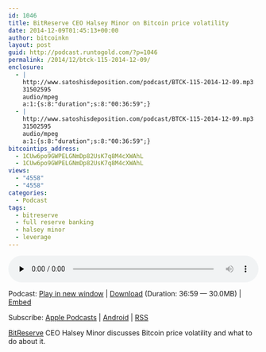 ```yaml
---
id: 1046
title: BitReserve CEO Halsey Minor on Bitcoin price volatility
date: 2014-12-09T01:45:13+00:00
author: bitcoinkn
layout: post
guid: http://podcast.runtogold.com/?p=1046
permalink: /2014/12/btck-115-2014-12-09/
enclosure:
  - |
    http://www.satoshisdeposition.com/podcast/BTCK-115-2014-12-09.mp3
    31502595
    audio/mpeg
    a:1:{s:8:"duration";s:8:"00:36:59";}
  - |
    http://www.satoshisdeposition.com/podcast/BTCK-115-2014-12-09.mp3
    31502595
    audio/mpeg
    a:1:{s:8:"duration";s:8:"00:36:59";}
bitcointips_address:
  - 1CUw6po9GWPELGNmDp82UsK7q8M4cXWAhL
  - 1CUw6po9GWPELGNmDp82UsK7q8M4cXWAhL
views:
  - "4558"
  - "4558"
categories:
  - Podcast
tags:
  - bitreserve
  - full reserve banking
  - halsey minor
  - leverage
---
```

<!--powerpress_player-->

<div class="powerpress_player" id="powerpress_player_5707">
  <audio class="wp-audio-shortcode" id="audio-1046-118" preload="none" style="width: 100%;" controls="controls"><source type="audio/mpeg" src="http://media.blubrry.com/bitcoinruntogold/p/www.satoshisdeposition.com/podcast/BTCK-115-2014-12-09.mp3?_=118" /><a href="http://media.blubrry.com/bitcoinruntogold/p/www.satoshisdeposition.com/podcast/BTCK-115-2014-12-09.mp3">http://media.blubrry.com/bitcoinruntogold/p/www.satoshisdeposition.com/podcast/BTCK-115-2014-12-09.mp3</a></audio>
</div>

<p class="powerpress_links powerpress_links_mp3">
  Podcast: <a href="http://media.blubrry.com/bitcoinruntogold/p/www.satoshisdeposition.com/podcast/BTCK-115-2014-12-09.mp3" class="powerpress_link_pinw" target="_blank" title="Play in new window" onclick="return powerpress_pinw('https://www.bitcoin.kn/?powerpress_pinw=1046-podcast');" rel="nofollow">Play in new window</a> | <a href="http://media.blubrry.com/bitcoinruntogold/s/www.satoshisdeposition.com/podcast/BTCK-115-2014-12-09.mp3" class="powerpress_link_d" title="Download" rel="nofollow" download="BTCK-115-2014-12-09.mp3">Download</a> (Duration: 36:59 &#8212; 30.0MB) | <a href="#" class="powerpress_link_e" title="Embed" onclick="return powerpress_show_embed('1046-podcast');" rel="nofollow">Embed</a>
</p>

<p class="powerpress_embed_box" id="powerpress_embed_1046-podcast" style="display: none;">
  <input id="powerpress_embed_1046-podcast_t" type="text" value="<iframe width=&quot;320&quot; height=&quot;30&quot; src=&quot;https://www.bitcoin.kn/?powerpress_embed=1046-podcast&amp;powerpress_player=mediaelement-audio&quot; frameborder=&quot;0&quot; scrolling=&quot;no&quot;></iframe>" onclick="javascript: this.select();" onfocus="javascript: this.select();" style="width: 70%;" readOnly />
</p>

<p class="powerpress_links powerpress_subscribe_links">
  Subscribe: <a href="https://itunes.apple.com/WebObjects/MZStore.woa/wa/viewPodcast?id=301670981&mt=2&ls=1#episodeGuid=http%3A%2F%2Fpodcast.runtogold.com%2F%3Fp%3D1046" class="powerpress_link_subscribe powerpress_link_subscribe_itunes" title="Subscribe on Apple Podcasts" rel="nofollow">Apple Podcasts</a> | <a href="https://subscribeonandroid.com/www.bitcoin.kn/feed/podcast/" class="powerpress_link_subscribe powerpress_link_subscribe_android" title="Subscribe on Android" rel="nofollow">Android</a> | <a href="https://www.bitcoin.kn/feed/podcast/" class="powerpress_link_subscribe powerpress_link_subscribe_rss" title="Subscribe via RSS" rel="nofollow">RSS</a>
</p>

<a title="bitreserve" href="http://www.bitreserve.org" target="_blank">BitReserve</a> CEO Halsey Minor discusses Bitcoin price volatility and what to do about it.